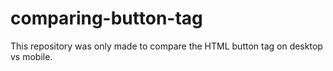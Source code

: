 # comparing-button-tag

This repository was only made to compare the HTML button tag on desktop vs mobile.
